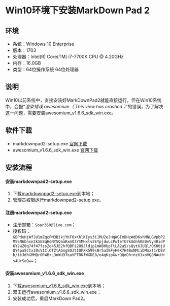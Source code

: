 # Win10环境下安装MarkDown Pad 2
## 环境
* 系统：Windows 10 Enterprise
* 版本：1703
* 处理器：Intel(R) Core(TM) i7-7700K CPU @ 4.20GHz
* 内存：16.0GB
* 类型：64位操作系统 64位处理器
## 说明
Win10以前系统中，直接安装好MarkDownPad2就能直接运行，但在Win10系统中，会报“*渲染错误 awesomium（ This view has crashed ）*”的错误，为了解决这一问题，需要安装awesomium_v1.6.6_sdk_win.exe。
## 软件下载
* markdownpad2-setup.exe [官网下载](http://markdownpad.com/download/markdownpad2-setup.exe)
* awesomium_v1.6.6_sdk_win.exe [官网下载](http://markdownpad.com/download/awesomium_v1.6.6_sdk_win.exe)
## 安装流程
#### 安装markdownpad2-setup.exe
1. 下载[markdownpad2-setup.exe](http://markdownpad.com/download/markdownpad2-setup.exe)到本地；
2. 管理员权限运行markdownpad2-setup.exe。
#### 注册markdownpad2-setup.exe
* 注册邮箱：`Soar360@live.com`；
* 授权码：`GBPduHjWfJU1mZqcPM3BikjYKF6xKhlKIys3i1MU2eJHqWGImDHzWdD6xhMNLGVpbP2M5SN6bnxn2kSE8qHqNY5QaaRxmO3YSMHxlv2EYpjdwLcPwfeTG7kUdnhKE0vVy4RidP6Y2wZ0q74f47fzsZo45JE2hfQBFi2O9Jldjp1mW8HUpTtLA2a5/sQytXJUQl/QKO0jUQY4pa5CCx20sV1ClOTZtAGngSOJtIOFXK599sBr5aIEFyH0K7H4BoNMiiDMnxt1rD8Vb/ikJdhGMMQr0R4B+L3nWU97eaVPTRKfWGDE8/eAgKzpGwrQQoDh+nzX1xoVQ8NAuH+s4UcSeQ==`；
#### 安装awesomium_v1.6.6_sdk_win.exe
1. 下载[awesomium_v1.6.6_sdk_win.exe](http://markdownpad.com/download/awesomium_v1.6.6_sdk_win.exe)到本地；
2. 双击运行awesomium_v1.6.6_sdk_win.exe；
3. 安装成功后，重启MarkDown Pad2。
